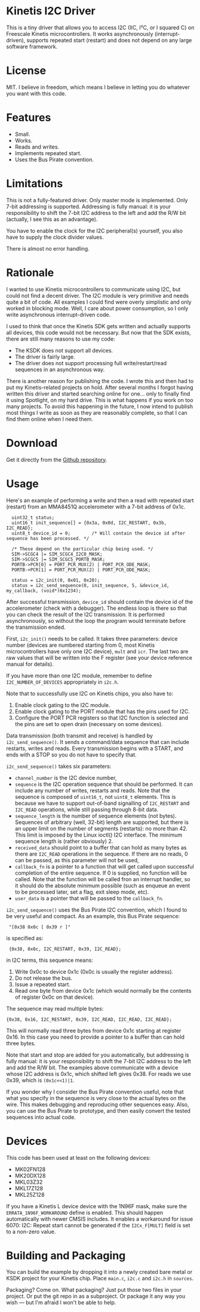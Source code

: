 # Kinetis I2C Driver

This is a tiny driver that allows you to access I2C (IIC, I²C, or I squared C) on Freescale Kinetis microcontrollers. It works asynchronously (interrupt-driven), supports repeated start (restart) and does not depend on any large software framework.

# License

MIT. I believe in freedom, which means I believe in letting you do whatever you want with this code.

# Features

* Small.
* Works.
* Reads and writes.
* Implements repeated start.
* Uses the Bus Pirate convention.

# Limitations

This is not a fully-featured driver. Only master mode is implemented. Only 7-bit addressing is supported. Addressing is fully manual: it is your responsibility to shift the 7-bit I2C address to the left and add the R/W bit (actually, I see this as an advantage).

You have to enable the clock for the I2C peripheral(s) yourself, you also have to supply the clock divider values.

There is almost no error handling.

# Rationale

I wanted to use Kinetis microcontrollers to communicate using I2C, but could not find a decent driver. The I2C module is very primitive and needs quite a bit of code. All examples I could find were overly simplistic and only worked in blocking mode. Well, I care about power consumption, so I only write asynchronous interrupt-driven code.

I used to think that once the Kinetis SDK gets written and actually supports all devices, this code would not be necessary. But now that the SDK exists, there are still many reasons to use my code:

* The KSDK does not support all devices.
* The driver is fairly large.
* The driver does not support processing full write/restart/read sequences in an asynchronous way.

There is another reason for publishing the code. I wrote this and then had to put my Kinetis-related projects on hold. After several months I forgot having written this driver and started searching online for one… only to finally find it using Spotlight, on my hard drive. This is what happens if you work on too many projects. To avoid this happening in the future, I now intend to publish most things I write as soon as they are reasonably complete, so that I can find them online when I need them.

# Download

Get it directly from the [Github repository](https://github.com/jwr/kinetis_i2c).

# Usage

Here's an example of performing a write and then a read with repeated start (restart) from an MMA8451Q accelerometer with a 7-bit address of 0x1c.

```
  uint32_t status;
  uint16_t init_sequence[] = {0x3a, 0x0d, I2C_RESTART, 0x3b, I2C_READ};
  uint8_t device_id = 0;		/* Will contain the device id after sequence has been processed. */

  /* These depend on the particular chip being used. */
  SIM->SCGC4 |= SIM_SCGC4_I2C0_MASK;
  SIM->SCGC5 |= SIM_SCGC5_PORTB_MASK;
  PORTB->PCR[0] = PORT_PCR_MUX(2) | PORT_PCR_ODE_MASK;
  PORTB->PCR[1] = PORT_PCR_MUX(2) | PORT_PCR_ODE_MASK;

  status = i2c_init(0, 0x01, 0x20);
  status = i2c_send_sequence(0, init_sequence, 5, &device_id, my_callback, (void*)0x1234);
```

After successful transmission, `device_id` should contain the device id of the accelerometer (check with a debugger). The endless loop is there so that you can check the result of the I2C transmission. It is performed asynchronously, so without the loop the program would terminate before the transmission ended.

First, `i2c_init()` needs to be called. It takes three parameters: device number (devices are numbered starting from 0, most Kinetis microcontrollers have only one I2C device), `mult` and `icr`. The last two are raw values that will be written into the F register (see your device reference manual for details).

If you have more than one I2C module, remember to define `I2C_NUMBER_OF_DEVICES` appropriately in `i2c.h`.

Note that to successfully use I2C on Kinetis chips, you also have to:

1. Enable clock gating to the I2C module.
2. Enable clock gating to the PORT module that has the pins used for I2C.
3. Configure the PORT PCR registers so that I2C function is selected and the pins are set to open drain (necessary on some devices).

Data transmission (both transmit and receive) is handled by `i2c_send_sequence()`. It sends a command/data sequence that can include restarts, writes and reads. Every transmission begins with a START, and ends with a STOP so you do not have to specify that.

`i2c_send_sequence()` takes six parameters:

* `channel_number` is the I2C device number,
* `sequence` is the I2C operation sequence that should be performed. It can include any number of writes, restarts and reads. Note that the sequence is composed of `uint16_t`, not `uint8_t` elements. This is because we have to support out-of-band signalling of `I2C_RESTART` and `I2C_READ` operations, while still passing through 8-bit data.
* `sequence_length` is the number of sequence elements (not bytes). Sequences of arbitrary (well, 32-bit) length are supported, but there is an upper limit on the number of segments (restarts): no more than 42. This limit is imposed by the Linux ioctl() I2C interface. The minimum sequence length is (rather obviously) 2.
* `received_data` should point to a buffer that can hold as many bytes as there are `I2C_READ` operations in the   sequence. If there are no reads, 0 can be passed, as this parameter will not be used,
* `callback_fn` is a pointer to a function that will get called upon successful completion of the entire sequence. If 0 is   supplied, no function will be called. Note that the function will be called fron an interrupt handler, so it should do the absolute minimum possible (such as enqueue an event to be processed later, set a flag, exit sleep mode, etc).
* `user_data` is a pointer that will be passed to the `callback_fn`.

`i2c_send_sequence()` uses the Bus Pirate I2C convention, which I found to be very useful and compact. As an example, this
Bus Pirate sequence:

	 "[0x38 0x0c [ 0x39 r ]"

is specified as:

	 {0x38, 0x0c, I2C_RESTART, 0x39, I2C_READ};

in I2C terms, this sequence means:

1. Write 0x0c to device 0x1c (0x0c is usually the register address).
2. Do not release the bus.
3. Issue a repeated start.
4. Read one byte from device 0x1c (which would normally be the contents of register 0x0c on that device).

The sequence may read multiple bytes:

	{0x38, 0x16, I2C_RESTART, 0x39, I2C_READ, I2C_READ, I2C_READ};

This will normally read three bytes from device 0x1c starting at register 0x16. In this case you need to provide a pointer to a buffer than can hold three bytes.

Note that start and stop are added for you automatically, but addressing is fully manual: it is your responsibility to shift the 7-bit I2C address to the left and add the R/W bit. The examples above communicate with a device whose I2C address is 0x1c, which shifted left gives 0x38. For reads we use 0x39, which is `(0x1c<<1)|1`.

If you wonder why I consider the Bus Pirate convention useful, note that what you specify in the sequence is very close to the actual bytes on the wire. This makes debugging and reproducing other sequences easy. Also, you can use the Bus Pirate to prototype, and then easily convert the tested sequences into actual code.

# Devices

This code has been used at least on the following devices:

* MK02FN128
* MK20DX128
* MKL03Z32
* MKL17Z128
* MKL25Z128

If you have a Kinetis L device device with the 1N96F mask, make sure the `ERRATA_1N96F_WORKAROUND` define is enabled. This should happen automatically with newer CMSIS includes. It enables a workaround for issue 6070: I2C: Repeat start cannot be generated if the `I2Cx_F[MULT]` field is set to a non-zero value.

# Building and Packaging

You can build the example by dropping it into a newly created bare metal or KSDK project for your Kinetis chip. Place `main.c`, `i2c.c` and `i2c.h` in `sources`.

Packaging? Come on. What packaging? Just put those two files in your project. Or put the git repo in as a subproject. Or package it any way you wish — but I'm afraid I won't be able to help.
